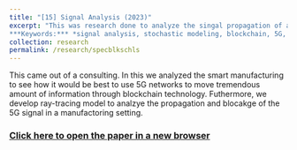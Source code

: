 ```yaml
---
title: "[15] Signal Analysis (2023)"
excerpt: "This was research done to analyze the singal propagation of a 5G signal in a manufacturing enviroment. It included a report on the blockchain technology to asses the implementation of blockchain in a manufactoring setting alongside a 5G network. Futhermore, we develop ray-tracing model to analzye the propagation and blocakge of the 5G signal in a manufactoring setting.  *Pending publication*<br>
***Keywords:*** *signal analysis, stochastic modeling, blockchain, 5G, MATLAB, simulation, research*" #add this to add an image inside the "" <br/><img src='R001_padic/500x300.png'>
collection: research
permalink: /research/specblkschls
---
```

This came out of a consulting. In this we analyzed the smart manufacturing to see how it would be best to use 5G networks to move tremendous amount of information through blockchain technology. Futhermore, we develop ray-tracing model to analzye the propagation and blocakge of the 5G signal in a manufactoring setting. 


### [Click here to open the paper in a new browser](R014_monpoli/Negron_Thesis_FINAL.pdf)
<object data="R014_monpoli/Negron_Thesis_FINAL.pdf#view=fitH&toolbar=0" width="1000" height="1000" type='application/pdf' style='pointer-events: none'></object>


